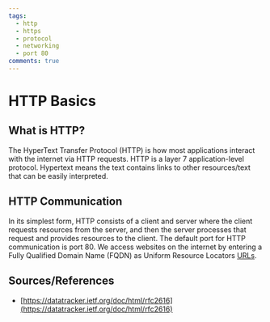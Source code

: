 ```yaml
---
tags:
  - http
  - https
  - protocol
  - networking
  - port 80
comments: true
---
```


# HTTP Basics

## What is HTTP?

The HyperText Transfer Protocol (HTTP) is how most applications interact with the internet via HTTP requests. HTTP is a layer 7 application-level protocol. Hypertext means the text contains links to other resources/text that can be easily interpreted.

## HTTP Communication

In its simplest form, HTTP consists of a client and server where the client requests resources from the server, and then the server processes that request and provides resources to the client. The default port for HTTP communication is port 80. We access websites on the internet by entering a Fully Qualified Domain Name (FQDN) as Uniform Resource Locators [URLs](urls.md).

## Sources/References

- [https://datatracker.ietf.org/doc/html/rfc2616](https://datatracker.ietf.org/doc/html/rfc2616)